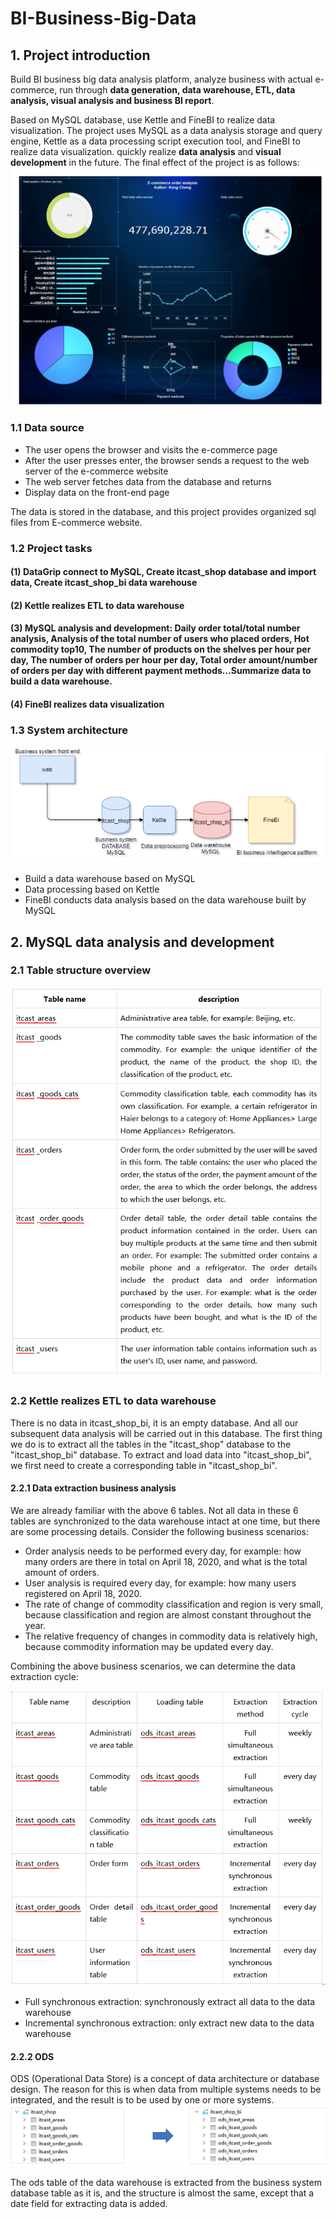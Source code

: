 # BI-Business-Big-Data
## 1. Project introduction
Build BI business big data analysis platform, analyze business with actual e-commerce, run through **data generation, data warehouse, ETL, data analysis, visual analysis and business BI report**.

Based on MySQL database, use Kettle and FineBI to realize data visualization. The project uses MySQL as a data analysis storage and query engine, Kettle as a data processing script execution tool, and FineBI to realize data visualization. quickly realize **data analysis** and **visual development** in the future.
The final effect of the project is as follows:
![image](https://github.com/chengkangck/BI-Business-Big-Data/blob/main/images/E-commerce_order_analysis-1.png)



### 1.1 Data source

- The user opens the browser and visits the e-commerce page
- After the user presses enter, the browser sends a request to the web server of the e-commerce website
- The web server fetches data from the database and returns
- Display data on the front-end page

The data is stored in the database, and this project provides organized sql files from E-commerce website.

### 1.2 Project tasks

#### (1) **DataGrip connect to MySQL**, Create itcast_shop database and import data, Create itcast_shop_bi data warehouse

#### (2) **Kettle realizes ETL to data warehouse**

#### (3) MySQL analysis and development: Daily order total/total number analysis, Analysis of the total number of users who placed orders, Hot commodity top10, The number of products on the shelves per hour per day, The number of orders per hour per day, Total order amount/number of orders per day with different payment methods...Summarize data to build a **data warehouse**.

#### (4) FineBI realizes data visualization

### 1.3 System architecture

![image](https://github.com/chengkangck/BI-Business-Big-Data/blob/main/images/BIArchitecture.png)

- Build a data warehouse based on MySQL
- Data processing based on Kettle
- FineBI conducts data analysis based on the data warehouse built by MySQL

## 2. MySQL data analysis and development

### 2.1 Table structure overview
![image](https://github.com/chengkangck/BI-Business-Big-Data/blob/main/images/table%20structure.PNG)

### 2.2 Kettle realizes ETL to data warehouse
There is no data in itcast_shop_bi, it is an empty database. And all our subsequent data analysis will be carried out in this database. The first thing we do is to extract all the tables in the "itcast_shop" database to the "itcast_shop_bi" database. To extract and load data into "itcast_shop_bi", we first need to create a corresponding table in "itcast_shop_bi".

#### 2.2.1 Data extraction business analysis
We are already familiar with the above 6 tables. Not all data in these 6 tables are synchronized to the data warehouse intact at one time, but there are some processing details. Consider the following business scenarios:
- Order analysis needs to be performed every day, for example: how many orders are there in total on April 18, 2020, and what is the total amount of orders.
- User analysis is required every day, for example: how many users registered on April 18, 2020.
- The rate of change of commodity classification and region is very small, because classification and region are almost constant throughout the year.
- The relative frequency of changes in commodity data is relatively high, because commodity information may be updated every day.

Combining the above business scenarios, we can determine the data extraction cycle:

![image](https://github.com/chengkangck/BI-Business-Big-Data/blob/main/images/data%20extraction%20cycle.PNG)

- Full synchronous extraction: synchronously extract all data to the data warehouse
- Incremental synchronous extraction: only extract new data to the data warehouse

#### 2.2.2 ODS
ODS (Operational Data Store) is a concept of data architecture or database design. The reason for this is when data from multiple systems needs to be integrated, and the result is to be used by one or more systems.
![image](https://github.com/chengkangck/BI-Business-Big-Data/blob/main/images/ODS.PNG)

The ods table of the data warehouse is extracted from the business system database table as it is, and the structure is almost the same, except that a date field for extracting data is added.



